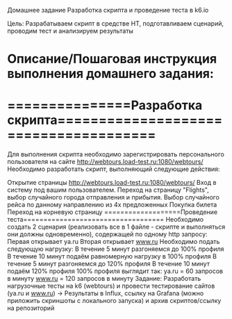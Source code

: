 

Домашнее задание
Разработка скрипта и проведение теста в k6.io

Цель:
Разрабатываем скрипт в средстве НТ, подготавливаем сценарий, проводим тест и анализируем результаты


Описание/Пошаговая инструкция выполнения домашнего задания:
======================================================================
===============Разработка скрипта======================================
======================================================================
Для выполнения скрипта необходимо зарегистрировать персонального пользователя на сайте
http://webtours.load-test.ru:1080/webtours/
Необходимо разработать скрипт, выполняющий следующие действия:

Открытие страницы http://webtours.load-test.ru:1080/webtours/
Вход в систему под вашим пользователем.
Переход на страницу "Flights", выбор случайного города отправления и прибытия.
Выбор случайного рейса по данному направлению из 4х предложенных
Покупка билета
Переход на корневую страницу
===================Проведение теста===================================
Необходимо создать 2 сценария (реализовать все в 1 файле - скрипте и выполняться они должны одновременно), содержащей по одному http запросу:
Первая открывает ya.ru
Вторая открывает www.ru
Необходимо подать следующую нагрузку:
В течение 5 минут разгоняемся до 100% профиля
В течение 10 минут подаём равномерную нагрузку в 100% профиля
В течение 5 минут разгоняемся до 120% профиля
В течение 10 минут подаём 120% профиля
100% профиля выглядит так:
ya.ru = 60 запросов в минуту
www.ru = 120 запросов в минуту
Задание:
Разработать нагрузочные тесты на k6 (webtours) и провести тестирование сайтов (ya.ru и www.ru) -> Результаты в Influx, ссылку на Grafana (можно приложить скриншоты с локального запуска) и архив скриптов/ссылку на репозиторий